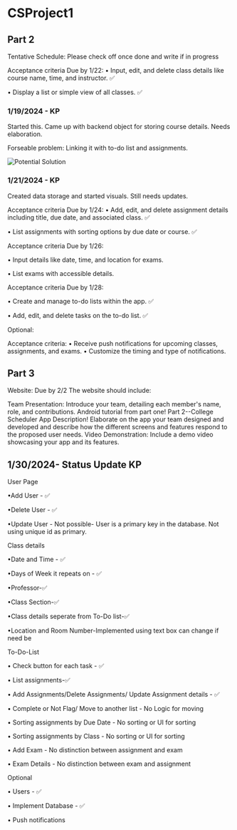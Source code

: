 # CSProject1

## Part 2

Tentative Schedule: Please check off once done and write if in progress

Acceptance criteria Due by 1/22:
•	Input, edit, and delete class details like course name, time, and instructor. ✅

•	Display a list or simple view of all classes. ✅

### 1/19/2024 - KP
Started this. Came up with backend object for storing course details. Needs elaboration.

Forseable problem: Linking it with to-do list and assignments.

![Potential Solution](https://github.gatech.edu/kpammi3/CSProject1/blob/4e47b3d0a15f3c64c072aa47eb627f54e4fb5578/%20ScreenshotsForProgress/potentialStorageOption.png)

### 1/21/2024 - KP
Created data storage and started visuals. Still needs updates.



Acceptance criteria Due by 1/24:
•	Add, edit, and delete assignment details including title, due date, and associated class. ✅

•	List assignments with sorting options by due date or course. ✅

Acceptance criteria Due by 1/26:

•	Input details like date, time, and location for exams.

•	List exams with accessible details.

Acceptance criteria Due by 1/28:

•	Create and manage to-do lists within the app. ✅

•	Add, edit, and delete tasks on the to-do list. ✅


Optional:

Acceptance criteria:
•	Receive push notifications for upcoming classes, assignments, and exams.
•	Customize the timing and type of notifications.

## Part 3

Website: Due by 2/2
The website should include:

Team Presentation: Introduce your team, detailing each member's name, role, and contributions.
Android tutorial from part one!
Part 2--College Scheduler App Description! Elaborate on the app your team designed and developed and describe how the different screens and features respond to the proposed user needs.
Video Demonstration: Include a demo video showcasing your app and its features.


## 1/30/2024- Status Update KP

User Page

•Add User - ✅

•Delete User - ✅

•Update User - Not possible- User is a primary key in the database. Not using unique id as primary.


Class details

•Date and Time - ✅

•Days of Week it repeats on - ✅

•Professor-✅

•Class Section-✅

•Class details seperate from To-Do list-✅

•Location and Room Number-Implemented using text box can change if need be


To-Do-List

• Check button for each task - ✅

• List assignments-✅

• Add Assignments/Delete Assignments/ Update Assignment details - ✅

• Complete or Not Flag/ Move to another list - No Logic for moving

• Sorting assignments by Due Date - No sorting or UI for sorting

• Sorting assignments by Class - No sorting or UI for sorting

• Add Exam - No distinction between assignment and exam

• Exam Details - No distinction between exam and assignment



Optional

• Users - ✅

• Implement Database - ✅

• Push notifications


